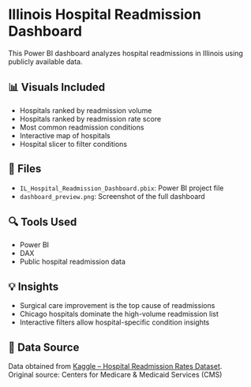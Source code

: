 # Illinois Hospital Readmission Dashboard

This Power BI dashboard analyzes hospital readmissions in Illinois using publicly available data.

## 📊 Visuals Included
- Hospitals ranked by readmission volume
- Hospitals ranked by readmission rate score
- Most common readmission conditions
- Interactive map of hospitals
- Hospital slicer to filter conditions

## 📁 Files
- `IL_Hospital_Readmission_Dashboard.pbix`: Power BI project file
- `dashboard_preview.png`: Screenshot of the full dashboard

## 🔍 Tools Used
- Power BI
- DAX
- Public hospital readmission data

## 💡 Insights
- Surgical care improvement is the top cause of readmissions
- Chicago hospitals dominate the high-volume readmission list
- Interactive filters allow hospital-specific condition insights

## 📂 Data Source

Data obtained from [Kaggle – Hospital Readmission Rates Dataset](https://www.kaggle.com/datasets/thedevastator/hospital-care-quality-measures).  
Original source: Centers for Medicare & Medicaid Services (CMS)
